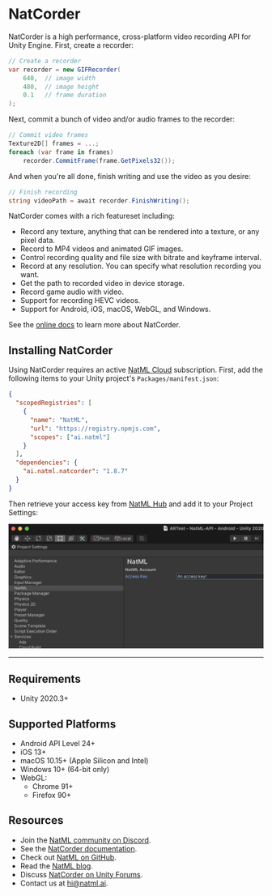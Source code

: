 # NatCorder
NatCorder is a high performance, cross-platform video recording API for Unity Engine. First, create a recorder:
```csharp
// Create a recorder
var recorder = new GIFRecorder(
    640,  // image width
    480,  // image height
    0.1   // frame duration
);
```
Next, commit a bunch of video and/or audio frames to the recorder:
```csharp
// Commit video frames
Texture2D[] frames = ...;
foreach (var frame in frames)
    recorder.CommitFrame(frame.GetPixels32());
```
And when you're all done, finish writing and use the video as you desire:
```csharp
// Finish recording
string videoPath = await recorder.FinishWriting();
```

NatCorder comes with a rich featureset including:

+ Record any texture, anything that can be rendered into a texture, or any pixel data.
+ Record to MP4 videos and animated GIF images.
+ Control recording quality and file size with bitrate and keyframe interval.
+ Record at any resolution. You can specify what resolution recording you want.
+ Get the path to recorded video in device storage.
+ Record game audio with video.
+ Support for recording HEVC videos.
+ Support for Android, iOS, macOS, WebGL, and Windows.

See the [online docs](https://docs.natml.ai/natcorder) to learn more about NatCorder.

## Installing NatCorder
Using NatCorder requires an active [NatML Cloud](https://natml.ai/pricing) subscription. First, add the following items to your Unity project's `Packages/manifest.json`:
```json
{
  "scopedRegistries": [
    {
      "name": "NatML",
      "url": "https://registry.npmjs.com",
      "scopes": ["ai.natml"]
    }
  ],
  "dependencies": {
    "ai.natml.natcorder": "1.8.7"
  }
}
```
Then retrieve your access key from [NatML Hub](https://hub.natml.ai/profile) and add it to your Project Settings:

![specifying your access key](.media/key.png)

___

## Requirements
- Unity 2020.3+

## Supported Platforms
- Android API Level 24+
- iOS 13+
- macOS 10.15+ (Apple Silicon and Intel)
- Windows 10+ (64-bit only)
- WebGL:
  - Chrome 91+
  - Firefox 90+

## Resources
- Join the [NatML community on Discord](https://hub.natml.ai/community).
- See the [NatCorder documentation](https://docs.natml.ai/natcorder).
- Check out [NatML on GitHub](https://github.com/natmlx).
- Read the [NatML blog](https://blog.natml.ai/).
- Discuss [NatCorder on Unity Forums](https://forum.unity.com/threads/natcorder-video-recording-api.505146/).
- Contact us at [hi@natml.ai](mailto:hi@natml.ai).
